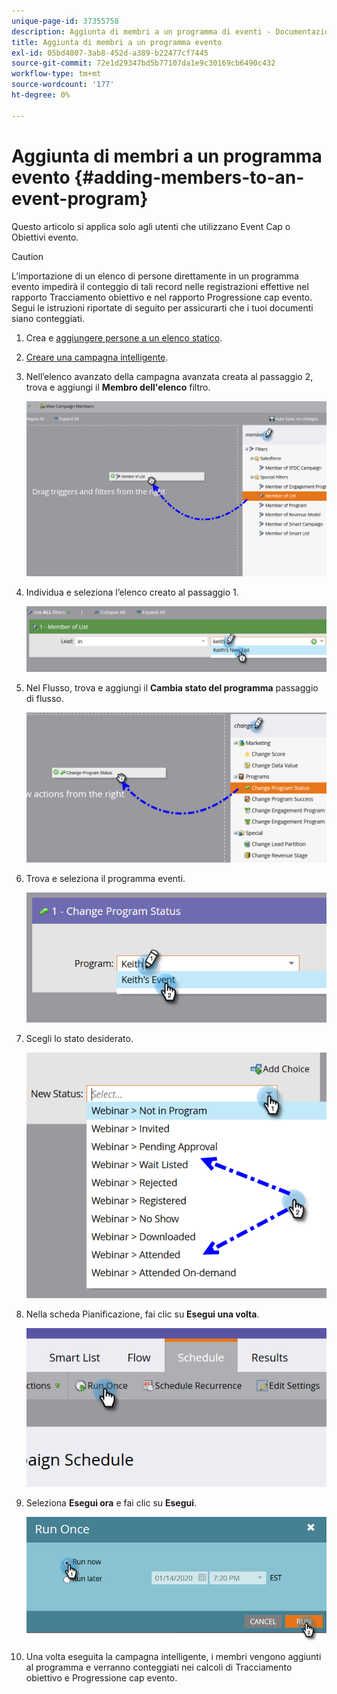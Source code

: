 ```yaml
---
unique-page-id: 37355758
description: Aggiunta di membri a un programma di eventi - Documentazione di Marketo - Documentazione del prodotto
title: Aggiunta di membri a un programma evento
exl-id: 05bd4807-3ab8-452d-a389-b22477cf7445
source-git-commit: 72e1d29347bd5b77107da1e9c30169cb6490c432
workflow-type: tm+mt
source-wordcount: '177'
ht-degree: 0%

---
```


# Aggiunta di membri a un programma evento {#adding-members-to-an-event-program}

Questo articolo si applica solo agli utenti che utilizzano Event Cap o Obiettivi evento.

>[!CAUTION]
>
>L’importazione di un elenco di persone direttamente in un programma evento impedirà il conteggio di tali record nelle registrazioni effettive nel rapporto Tracciamento obiettivo e nel rapporto Progressione cap evento. Segui le istruzioni riportate di seguito per assicurarti che i tuoi documenti siano conteggiati.

1. Crea e [aggiungere persone a un elenco statico](/help/marketo/product-docs/core-marketo-concepts/smart-lists-and-static-lists/static-lists/create-a-static-list.md).

1. [Creare una campagna intelligente](/help/marketo/product-docs/core-marketo-concepts/smart-campaigns/creating-a-smart-campaign/create-a-new-smart-campaign.md).

1. Nell’elenco avanzato della campagna avanzata creata al passaggio 2, trova e aggiungi il **Membro dell&#39;elenco** filtro.

   ![](assets/three.png)

1. Individua e seleziona l’elenco creato al passaggio 1.

   ![](assets/four.png)

1. Nel Flusso, trova e aggiungi il **Cambia stato del programma** passaggio di flusso.

   ![](assets/five.png)

1. Trova e seleziona il programma eventi.

   ![](assets/six.png)

1. Scegli lo stato desiderato.

   ![](assets/seven.png)

1. Nella scheda Pianificazione, fai clic su **Esegui una volta**.

   ![](assets/eight.png)

1. Seleziona **Esegui ora** e fai clic su **Esegui**.

   ![](assets/nine.png)

1. Una volta eseguita la campagna intelligente, i membri vengono aggiunti al programma e verranno conteggiati nei calcoli di Tracciamento obiettivo e Progressione cap evento.
